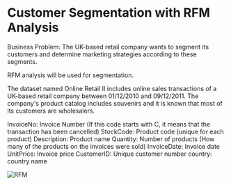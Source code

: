 # Customer Segmentation with RFM Analysis

Business Problem:
The UK-based retail company wants to segment its customers and determine marketing strategies according to these segments.

RFM analysis will be used for segmentation.

The dataset named Online Retail II includes online sales transactions of a UK-based retail company between 01/12/2010 and 09/12/2011. The company's product catalog includes souvenirs and it is known that most of its customers are wholesalers.

InvoiceNo: Invoice Number (If this code starts with C, it means that the transaction has been cancelled)
StockCode: Product code (unique for each product)
Description: Product name
Quantity: Number of products (How many of the products on the invoices were sold)
InvoiceDate: Invoice date
UnitPrice: Invoice price
CustomerID: Unique customer number
country: country name


![RFM](https://user-images.githubusercontent.com/105719079/177148118-37b6bfd4-11f8-4030-b25d-a52f3622658a.png)


